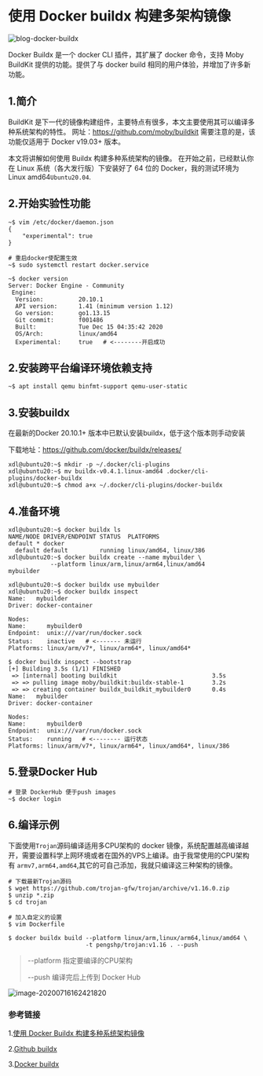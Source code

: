 # 使用 Docker buildx 构建多架构镜像


![blog-docker-buildx](https://pengshp.coding.net/p/images/d/images/git/raw/master/blog-docker-buildx.png "buildx")

Docker Buildx 是一个 docker CLI 插件，其扩展了 docker 命令，支持 Moby BuildKit 提供的功能。提供了与 docker build 相同的用户体验，并增加了许多新功能。

<!--more-->

## 1.简介

BuildKit 是下一代的镜像构建组件，主要特点有很多，本文主要使用其可以编译多种系统架构的特性。
网址：https://github.com/moby/buildkit
需要注意的是，该功能仅适用于 Docker v19.03+ 版本。

本文将讲解如何使用 Buildx 构建多种系统架构的镜像。
在开始之前，已经默认你在 Linux 系统（各大发行版）下安装好了 64 位的 Docker，我的测试环境为Linux amd64`Ubuntu20.04`.

## 2.开始实验性功能

```shell
~$ vim /etc/docker/daemon.json
{
    "experimental": true
}

# 重启docker使配置生效
~$ sudo systemctl restart docker.service

~$ docker version
Server: Docker Engine - Community
 Engine:
  Version:          20.10.1
  API version:      1.41 (minimum version 1.12)
  Go version:       go1.13.15
  Git commit:       f001486
  Built:            Tue Dec 15 04:35:42 2020
  OS/Arch:          linux/amd64
  Experimental:     true   # <--------开启成功
```

## 2.安装跨平台编译环境依赖支持

```shell
~$ apt install qemu binfmt-support qemu-user-static
```

## 3.安装buildx

在最新的Docker 20.10.1+ 版本中已默认安装buildx，低于这个版本则手动安装

下载地址：<https://github.com/docker/buildx/releases/>

```shell
xdl@ubuntu20:~$ mkdir -p ~/.docker/cli-plugins
xdl@ubuntu20:~$ mv buildx-v0.4.1.linux-amd64 .docker/cli-plugins/docker-buildx
xdl@ubuntu20:~$ chmod a+x ~/.docker/cli-plugins/docker-buildx
```

## 4.准备环境

```shell
xdl@ubuntu20:~$ docker buildx ls
NAME/NODE DRIVER/ENDPOINT STATUS  PLATFORMS
default * docker                  
  default default         running linux/amd64, linux/386
xdl@ubuntu20:~$ docker buildx create --name mybuilder \
			--platform linux/arm,linux/arm64,linux/amd64
mybuilder

xdl@ubuntu20:~$ docker buildx use mybuilder
xdl@ubuntu20:~$ docker buildx inspect
Name:   mybuilder
Driver: docker-container

Nodes:
Name:      mybuilder0
Endpoint:  unix:///var/run/docker.sock
Status:    inactive   # <------- 未运行
Platforms: linux/arm/v7*, linux/arm64*, linux/amd64*

$ docker buildx inspect --bootstrap
[+] Building 3.5s (1/1) FINISHED                                                     
 => [internal] booting buildkit                           3.5s
 => => pulling image moby/buildkit:buildx-stable-1        3.2s
 => => creating container buildx_buildkit_mybuilder0      0.4s
Name:   mybuilder
Driver: docker-container

Nodes:
Name:      mybuilder0
Endpoint:  unix:///var/run/docker.sock
Status:    running   # <-------- 运行状态
Platforms: linux/arm/v7*, linux/arm64*, linux/amd64*, linux/386
```

## 5.登录Docker Hub

```shell
# 登录 DockerHub 便于push images
~$ docker login
```

## 6.编译示例

下面使用`Trojan`源码编译适用多CPU架构的 docker 镜像，系统配置越高编译越开，需要设置科学上网环境或者在国外的VPS上编译。由于我常使用的CPU架构有 `armv7,arm64,amd64`,其它的可自己添加，我就只编译这三种架构的镜像。

```shell
# 下载最新Trojan源码
$ wget https://github.com/trojan-gfw/trojan/archive/v1.16.0.zip
$ unzip *.zip
$ cd trojan

# 加入自定义的设置
$ vim Dockerfile

$ docker buildx build --platform linux/arm,linux/arm64,linux/amd64 \
                      -t pengshp/trojan:v1.16 . --push
```

> --platform  指定要编译的CPU架构
>
> --push 编译完后上传到 Docker Hub

![image-20200716162421820](https://pengshp.coding.net/p/images/d/images/git/raw/master/image-20200716162421820.png "Docker Hub")

### 参考链接

1.[使用 Docker Buildx 构建多种系统架构镜像](https://teddysun.com/581.html)

2.[Github buildx](https://github.com/docker/buildx/)

3.[Docker buildx](https://docs.docker.com/buildx/working-with-buildx/)
